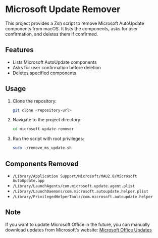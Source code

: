 # Microsoft Update Remover

This project provides a Zsh script to remove Microsoft AutoUpdate components from macOS. It lists the components, asks for user confirmation, and deletes them if confirmed.

## Features
- Lists Microsoft AutoUpdate components
- Asks for user confirmation before deletion
- Deletes specified components

## Usage
1. Clone the repository:
   ```bash
   git clone <repository-url>
   ```
2. Navigate to the project directory:
   ```bash
   cd microsoft-update-remover
   ```
3. Run the script with root privileges:
   ```bash
   sudo ./remove_ms_update.sh
   ```

## Components Removed
- `/Library/Application Support/Microsoft/MAU2.0/Microsoft AutoUpdate.app`
- `/Library/LaunchAgents/com.microsoft.update.agent.plist`
- `/Library/LaunchDaemons/com.microsoft.autoupdate.helper.plist`
- `/Library/PrivilegedHelperTools/com.microsoft.autoupdate.helper`

## Note
If you want to update Microsoft Office in the future, you can manually download updates from Microsoft's website:
[Microsoft Office Updates](https://learn.microsoft.com/en-us/officeupdates/update-history-office-for-mac)
